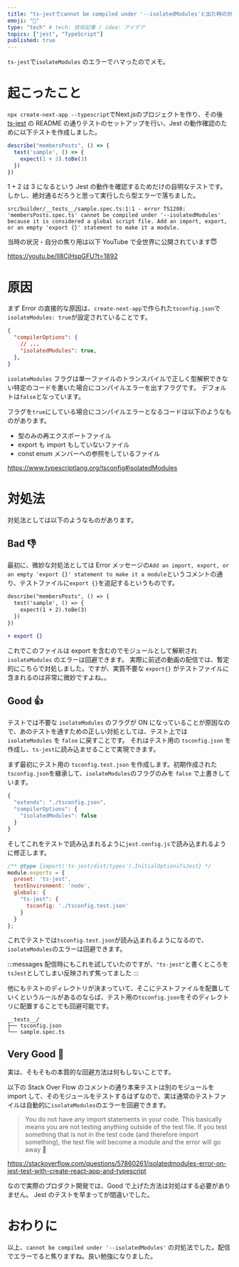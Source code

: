 ```yaml
---
title: "ts-jestでcannot be compiled under '--isolatedModules'と出た時の対処法"
emoji: "🚨"
type: "tech" # tech: 技術記事 / idea: アイデア
topics: ["jest", "TypeScript"]
published: true
---
```


`ts-jest`で`isolateModules` のエラーでハマったのでメモ。

# 起こったこと

`npx create-next-app --typescript`でNext.jsのプロジェクトを作り、その後 [ts-jest](https://github.com/kulshekhar/ts-jest) の README の通りテストのセットアップを行い、Jest の動作確認のために以下テストを作成しました。

```ts:sample.spec.ts
describe("membersPosts", () => {
  test('sample', () => {
    expect(1 + 2).toBe(3)
  })
})
```

1 + 2 は 3 になるという Jest の動作を確認するためだけの自明なテストです。
しかし、絶対通るだろうと思って実行したら型エラーで落ちました。

```
src/builder/__tests__/sample.spec.ts:1:1 - error TS1208: 'membersPosts.spec.ts' cannot be compiled under '--isolatedModules' because it is considered a global script file. Add an import, export, or an empty 'export {}' statement to make it a module.
```

当時の状況・自分の焦り用は以下 YouTube で全世界に公開されています😇

https://youtu.be/lI8CjHspGFU?t=1892

# 原因

まず Error の直接的な原因は、`create-next-app`で作られた`tsconfig.json`で`isolateModules: true`が設定されていることです。

```json:tsconfig.json
{
  "compilerOptions": {
    // ...
    "isolatedModules": true,
  },
}
```

`isolateModules` フラグは単一ファイルのトランスパイルで正しく型解釈できない特定のコードを書いた場合にコンパイルエラーを出すフラグです。
デフォルトは`false`となっています。

フラグを`true`にしている場合にコンパイルエラーとなるコードは以下のようなものがあります。

- 型のみの再エクスポートファイル
- export も import もしていないファイル
- const enum メンバーへの参照をしているファイル


https://www.typescriptlang.org/tsconfig#isolatedModules

# 対処法

対処法としては以下のようなものがあります。

## Bad 👎

最初に、微妙な対処法としては Error メッセージの`Add an import, export, or an empty 'export {}' statement to make it a module`というコメントの通り、テストファイルに`export {}`を追記するというものです。

```diff ts
describe("membersPosts", () => {
  test('sample', () => {
    expect(1 + 2).toBe(3)
  })
})

+ export {}
```

これでこのファイルは export を含むのでモジュールとして解釈され `isolateModules` のエラーは回避できます。
実際に前述の動画の配信では、暫定的にこちらで対処しました。ですが、実質不要な `export{}` がテストファイルに含まれるのは非常に微妙ですよね。。

## Good 👍

テストでは不要な `isolateModules` のフラグが ON になっていることが原因なので、あのテストを通すための正しい対処としては、テスト上では `isolateModules` を `false` に戻すことです。
それはテスト用の `tsconfig.json` を作成し、`ts-jest`に読み込ませることで実現できます。

まず最初にテスト用の `tsconfig.test.json` を作成します。初期作成された`tsconfig.json`を継承して、`isolateModules`のフラグのみを `false` で上書きしています。

```ts
{
  "extends": "./tsconfig.json",
  "compilerOptions": {
    "isolatedModules": false
  }
}
```

そしてこれをテストで読み込まれるように`jest.config.js`で読み込まれるように修正します。

```ts:jest.config.js
/** @type {import('ts-jest/dist/types').InitialOptionsTsJest} */
module.exports = {
  preset: 'ts-jest',
  testEnvironment: 'node',
  globals: {
    "ts-jest": {
      tsconfig: './tsconfig.test.json'
    }
  }
};
```

これでテストでは`tsconfig.test.json`が読み込まれるようになるので、`isolateModules`のエラーは回避できます。

:::messages
配信時にもこれを試していたのですが、`"ts-jest"`と書くところを`tsJest`としてしまい反映されず焦ってました
:::

他にもテストのディレクトリが決まっていて、そこにテストファイルを配置していくというルールがあるのならば、テスト用の`tsconfig.json`をそのディレクトリに配置することでも回避可能です。


```
__tests__/
├── tsconfig.json
└── sample.spec.ts
```



## Very Good 🌟

実は、そもそもの本質的な回避方法は何もしないことです。

以下の Stack Over Flow のコメントの通り本来テストは別のモジュールを import して、そのモジュールをテストするはずなので、実は通常のテストファイルは自動的に`isolateModules`のエラーを回避できます。

> You do not have any import statements in your code. This basically means you are not testing anything outside of the test file.
> If you test something that is not in the test code (and therefore import something), the test file will become a module and the error will go away 🌹

https://stackoverflow.com/questions/57860261/isolatedmodules-error-on-jest-test-with-create-react-app-and-typescript

なので実際のプロダクト開発では、Good で上げた方法は対処はする必要がありません。
Jest のテストを早まってが間違いでした。


# おわりに

以上、`cannot be compiled under '--isolatedModules'` の対処法でした。配信でエラーでると焦りますね。良い勉強になりました。

